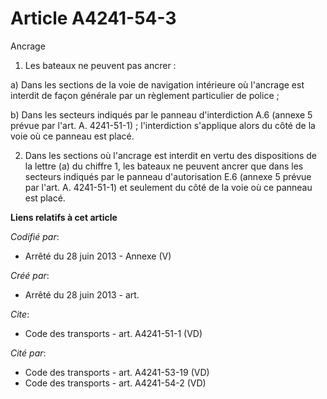 # Article A4241-54-3

Ancrage 

1. Les bateaux ne peuvent pas ancrer : 

a) Dans les sections de la voie de navigation intérieure où l'ancrage est interdit de façon générale par un règlement
particulier de police ; 

b) Dans les secteurs indiqués par le panneau d'interdiction A.6 (annexe 5 prévue par l'art. A. 4241-51-1) ; l'interdiction
s'applique alors du côté de la voie où ce panneau est placé. 

2. Dans les sections où l'ancrage est interdit en vertu des dispositions de la lettre (a) du chiffre 1, les bateaux ne
peuvent ancrer que dans les secteurs indiqués par le panneau d'autorisation E.6 (annexe 5 prévue par l'art. A. 4241-51-1) et
seulement du côté de la voie où ce panneau est placé.

**Liens relatifs à cet article**

_Codifié par_:

  - Arrêté du 28 juin 2013 -  Annexe (V)

_Créé par_:

  - Arrêté du 28 juin 2013 - art.

_Cite_:

  - Code des transports - art. A4241-51-1 (VD)

_Cité par_:

  - Code des transports - art. A4241-53-19 (VD)
  - Code des transports - art. A4241-54-2 (VD)
